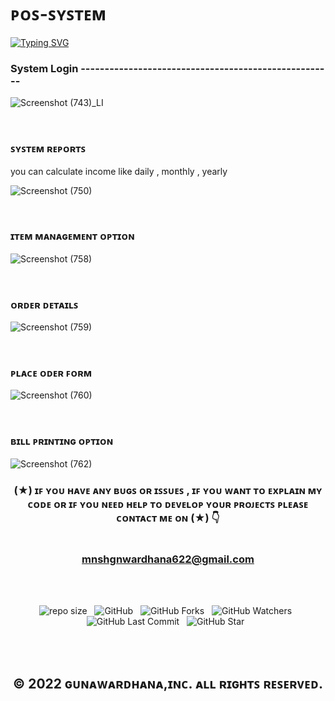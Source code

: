 # ᴘᴏꜱ-ꜱʏꜱᴛᴇᴍ
[![Typing SVG](https://readme-typing-svg.herokuapp.com?size=20&duration=7000&width=850&lines=Semester+Final+POS+System+%7C+using+JavaFx+%2C+MySql+(Athena+Fruit+Market+System))](https://git.io/typing-svg)
<h3> System Login ----------------------------------------------------- </h3>


![Screenshot (743)_LI](https://user-images.githubusercontent.com/100486080/164535178-11123f0d-4154-48c0-9318-bb639e218a10.jpg)

<br><h3> ꜱʏꜱᴛᴇᴍ ʀᴇᴘᴏʀᴛꜱ </h3>
you can calculate income like daily , monthly , yearly 

![Screenshot (750)](https://user-images.githubusercontent.com/100486080/164536999-c01ba763-991d-4327-abfa-0a45db602e91.png)

<br><h3> ɪᴛᴇᴍ ᴍᴀɴᴀɢᴇᴍᴇɴᴛ ᴏᴘᴛɪᴏɴ </h3>

![Screenshot (758)](https://user-images.githubusercontent.com/100486080/164537023-87152268-ad0f-499f-9ace-ab87f33894cc.png)

<br><h3> ᴏʀᴅᴇʀ ᴅᴇᴛᴀɪʟꜱ </h3>

![Screenshot (759)](https://user-images.githubusercontent.com/100486080/164537322-1f40b3c7-2dad-4a7b-81cd-aa603a2d4a13.png)

<br><h3> ᴘʟᴀᴄᴇ ᴏᴅᴇʀ ꜰᴏʀᴍ </h3>

![Screenshot (760)](https://user-images.githubusercontent.com/100486080/164537556-bfa50d32-605a-4164-b0a4-3114ac55c6b9.png)

<br><h3> ʙɪʟʟ ᴘʀɪɴᴛɪɴɢ ᴏᴘᴛɪᴏɴ </h3>

![Screenshot (762)](https://user-images.githubusercontent.com/100486080/164539520-1d1070e8-1e22-49fb-83cd-e29a773e0db6.png)


<div align="center">

### (★) ɪꜰ ʏᴏᴜ ʜᴀᴠᴇ ᴀɴʏ ʙᴜɢꜱ ᴏʀ ɪꜱꜱᴜᴇꜱ , ɪꜰ ʏᴏᴜ ᴡᴀɴᴛ ᴛᴏ ᴇxᴘʟᴀɪɴ ᴍʏ ᴄᴏᴅᴇ ᴏʀ ɪꜰ ʏᴏᴜ ɴᴇᴇᴅ ʜᴇʟᴘ ᴛᴏ ᴅᴇᴠᴇʟᴏᴘ ʏᴏᴜʀ ᴘʀᴏᴊᴇᴄᴛꜱ ᴘʟᴇᴀꜱᴇ ᴄᴏɴᴛᴀᴄᴛ ᴍᴇ ᴏɴ (★) 👇<br> <br> <br> mnshgnwardhana622@gmail.com

</div>

<br><br>
<div align="center">

![repo size](https://img.shields.io/github/repo-size/mGunawardhana/POS-System?style=for-the-badge) &nbsp;
![GitHub](https://img.shields.io/github/license/mGunawardhana/POS-System?style=for-the-badge) &nbsp;
![GitHub Forks](https://img.shields.io/github/forks/mGunawardhana/POS-System?&labelColor=black&color=f7b731&style=for-the-badge) &nbsp;
![GitHub Watchers](https://img.shields.io/github/watchers/mGunawardhana/POS-System?style=for-the-badge) &nbsp;
![GitHub Last Commit](https://img.shields.io/github/last-commit/mGunawardhana/POS-System?style=for-the-badge) &nbsp;
![GitHub Star](https://img.shields.io/github/stars/mGunawardhana/POS-System?style=for-the-badge) &nbsp;

</div>
<br><br>

<div align="center">

## © 2022 ɢᴜɴᴀᴡᴀʀᴅʜᴀɴᴀ,ɪɴᴄ. ᴀʟʟ ʀɪɢʜᴛꜱ ʀᴇꜱᴇʀᴠᴇᴅ.

</div>

